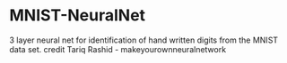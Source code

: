 # MNIST-NeuralNet
3 layer neural net for identification of hand written digits from the MNIST data set.
credit Tariq Rashid - makeyourownneuralnetwork 

